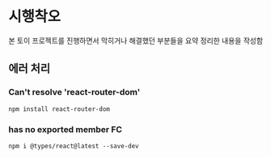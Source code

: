 # 시행착오

본 토이 프로젝트를 진행하면서 막히거나 해결했던 부분들을 요약 정리한 내용을 작성함

## 에러 처리

### Can't resolve 'react-router-dom'

`npm install react-router-dom`

### has no exported member FC

`npm i @types/react@latest --save-dev`